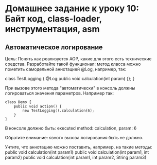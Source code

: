 # Домашнее задание к уроку 10: Байт код, class-loader, инструментация, asm

## Автоматическое логирование

Цель: Понять как реализуется AOP, какие для этого есть технические средства.
Разработайте такой функционал:
метод класса можно пометить самодельной аннотацией @Log, например, так:

class TestLogging {
@Log
public void calculation(int param) {};
}

При вызове этого метода "автоматически" в консоль должны логироваться значения параметров.
Например так:
```
class Demo {
    public void action() {
        new TestLogging().calculation(6);
    }
}
```

В консоле должно быть:
executed method: calculation, param: 6

Обратите внимание: явного вызова логирования быть не должно.

Учтите, что аннотацию можно поставить, например, на такие методы:
public void calculation(int param1)
public void calculation(int param1, int param2)
public void calculation(int param1, int param2, String param3)
